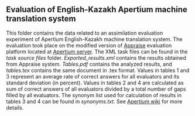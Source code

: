 Evaluation of English-Kazakh Apertium machine translation system
------

This folder contains the data related to an assimilation evaluation experiment of Apertium English-Kazakh machine translation system. The evaluation took place on the modified version of [Appraise][1] evaluation platform located at [Apertium server][2]. The XML task files can be found in the *task source files* folder. *Exported_results.xml* contains the results obtained from Appraise system. *Tables.pdf* contains the analyzed results, and *tables.tex* contains the same document in .tex format. Values in tables 1 and 3 represent an average rate of correct answers for all evaluators and its standard deviation (in percent). Values in tables 2 and 4 are calculated as sum of correct answers of all evaluators divided by a total number of gaps filled by all evaluators. The synonym list used for calculation of results in tables 3 and 4 can be found in *synonyms.txt*. 
See [Apertium wiki][3] for more details.

[1]: https://github.com/cfedermann/Appraise/
[2]: http://eval.apertium.vm.bytemark.co.uk/appraise/
[3]: http://wiki.apertium.org/wiki/Assimilation_Evaluation_Toolkit